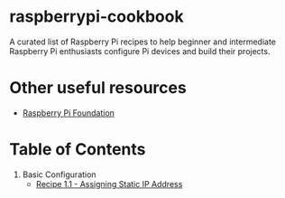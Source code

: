 # raspberrypi-cookbook

A curated list of Raspberry Pi recipes to help beginner and intermediate Raspberry Pi enthusiasts configure Pi devices and build their projects.

# Other useful resources
* [Raspberry Pi Foundation](https://www.raspberrypi.org/)

# Table of Contents
1. Basic Configuration<br>
   * [Recipe 1.1 - Assigning Static IP Address](src/section_01/recipe011_static_ip.md)<br>

